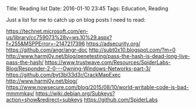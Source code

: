 Title: Reading list
Date: 2016-01-10 23:45
Tags: Education, Reading

Just a list for me to catch up on blog posts I need to read:

https://technet.microsoft.com/en-us/library/cc759073%28v=ws.10%29.aspx?f=255&MSPPError=-2147217396
https://adsecurity.org/
https://github.com/angr/angr-doc
http://subt0x10.blogspot.com/?m=0
http://www.harmj0y.net/blog/penetesting/pass-the-hash-is-dead-long-live-pass-the-hash/
https://www.trustwave.com/Resources/SpiderLabs-Blog/Responder-2-0---Owning-Windows-Networks-part-3/
https://github.com/byt3bl33d3r/CrackMapExec
http://www.harmj0y.net/blog/
https://www.nowsecure.com/blog/2015/08/10/world-writable-code-is-bad-mmmmkay/
https://wiki.debian.org/Subkeys?action=show&redirect=subkeys
https://github.com/SpiderLabs

